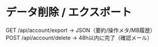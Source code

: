# データ削除 / エクスポート

GET /api/account/export → JSON（要約/操作メタ/MB履歴）  
POST /api/account/delete → 48h以内に完了（確認メール）
